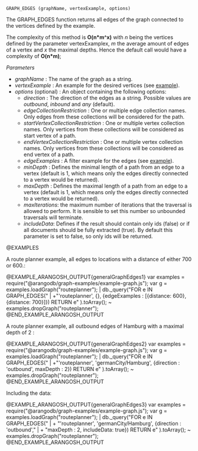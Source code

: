 


`GRAPH_EDGES (graphName, vertexExample, options)`

The GRAPH\_EDGES function returns all edges of the graph connected to the vertices
defined by the example.

The complexity of this method is **O(n\*m^x)** with *n* being the vertices defined by the
parameter vertexExamplex, *m* the average amount of edges of a vertex and *x* the maximal
depths.
Hence the default call would have a complexity of **O(n\*m)**;

*Parameters*

* *graphName*          : The name of the graph as a string.
* *vertexExample*      : An example for the desired
vertices (see [example](#short-explanation-of-the-example-parameter)).
* *options* (optional) : An object containing the following options:
  * *direction*                        : The direction
of the edges as a string. Possible values are *outbound*, *inbound* and *any* (default).
  * *edgeCollectionRestriction*        : One or multiple edge
  collection names. Only edges from these collections will be considered for the path.
  * *startVertexCollectionRestriction* : One or multiple vertex
  collection names. Only vertices from these collections will be considered as
  start vertex of a path.
  * *endVertexCollectionRestriction*   : One or multiple vertex
  collection names. Only vertices from these collections will be considered as
  end vertex of a path.
  * *edgeExamples*                     : A filter example
for the edges (see [example](#short-explanation-of-the-example-parameter)).
  * *minDepth*                         : Defines the minimal length of a path from an edge
 to a vertex (default is 1, which means only the edges directly connected to a vertex would
 be returned).
  * *maxDepth*                         : Defines the maximal length of a path from an edge
 to a vertex (default is 1, which means only the edges directly connected to a vertex would
 be returned).
  * *maxIterations*: the maximum number of iterations that the traversal is
     allowed to perform. It is sensible to set this number so unbounded traversals
     will terminate.
  * *includeData*: Defines if the result should contain only ids (false) or if all documents
    should be fully extracted (true). By default this parameter is set to false, so only ids
    will be returned.

@EXAMPLES

A route planner example, all edges to locations with a distance of either 700 or 600.:

@EXAMPLE_ARANGOSH_OUTPUT{generalGraphEdges1}
  var examples = require("@arangodb/graph-examples/example-graph.js");
  var g = examples.loadGraph("routeplanner");
| db._query("FOR e IN GRAPH_EDGES("
| +"'routeplanner', {}, {edgeExamples : [{distance: 600}, {distance: 700}]}) RETURN e"
).toArray();
~ examples.dropGraph("routeplanner");
@END_EXAMPLE_ARANGOSH_OUTPUT

A route planner example, all outbound edges of Hamburg with a maximal depth of 2 :

@EXAMPLE_ARANGOSH_OUTPUT{generalGraphEdges2}
  var examples = require("@arangodb/graph-examples/example-graph.js");
  var g = examples.loadGraph("routeplanner");
| db._query("FOR e IN GRAPH_EDGES("
| +"'routeplanner', 'germanCity/Hamburg', {direction : 'outbound', maxDepth : 2}) RETURN e"
).toArray();
~ examples.dropGraph("routeplanner");
@END_EXAMPLE_ARANGOSH_OUTPUT

Including the data:

@EXAMPLE_ARANGOSH_OUTPUT{generalGraphEdges3}
  var examples = require("@arangodb/graph-examples/example-graph.js");
  var g = examples.loadGraph("routeplanner");
| db._query("FOR e IN GRAPH_EDGES("
| + "'routeplanner', 'germanCity/Hamburg', {direction : 'outbound',"
| + "maxDepth : 2, includeData: true}) RETURN e"
).toArray();
~ examples.dropGraph("routeplanner");
@END_EXAMPLE_ARANGOSH_OUTPUT

